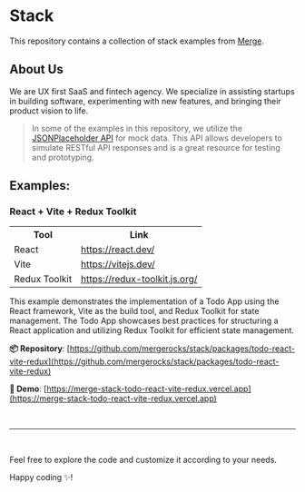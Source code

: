# Stack

This repository contains a collection of stack examples from [Merge](https://merge.rocks).

## About Us

We are UX first SaaS and fintech agency. We specialize in assisting startups in building software, experimenting with new features, and bringing their product vision to life.

> In some of the examples in this repository, we utilize the [JSONPlaceholder API](https://jsonplaceholder.typicode.com/) for mock data. This API allows developers to simulate RESTful API responses and is a great resource for testing and prototyping.

## Examples:

### React + Vite + Redux Toolkit

<table>
  <tr>
    <th>Tool</th>
    <th>Link</th>
  </tr>
  <tr>
    <td>React</td>
    <td><a href="https://react.dev/">https://react.dev/</a></td>
  </tr>
  <tr>
    <td>Vite</td>
    <td><a href="https://vitejs.dev/">https://vitejs.dev/</a></td>
  </tr>
  <tr>
    <td>Redux Toolkit</td>
    <td><a href="https://redux-toolkit.js.org/">https://redux-toolkit.js.org/</a></td>
  </tr>
</table>

This example demonstrates the implementation of a Todo App using the React framework, Vite as the build tool, and Redux Toolkit for state management. The Todo App showcases best practices for structuring a React application and utilizing Redux Toolkit for efficient state management.

**📦 Repository**: [https://github.com/mergerocks/stack/packages/todo-react-vite-redux](https://github.com/mergerocks/stack/packages/todo-react-vite-redux)

**🚀 Demo**: [https://merge-stack-todo-react-vite-redux.vercel.app](https://merge-stack-todo-react-vite-redux.vercel.app)

<br>
<hr>
<br>

Feel free to explore the code and customize it according to your needs.

Happy coding ✨!
